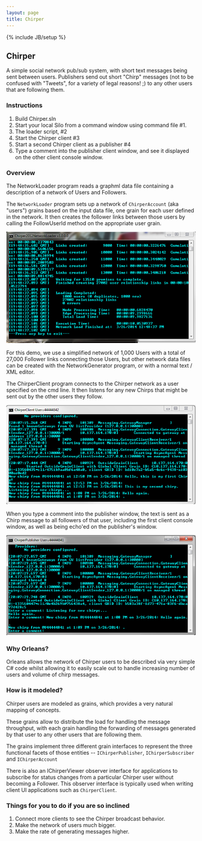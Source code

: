 ```yaml
---
layout: page
title: Chirper
---
```

{% include JB/setup %}

## Chirper

A simple social network pub/sub system, with short text messages being sent between users. Publishers send out short "Chirp" messages (not to be confused with "Tweets", for a variety of legal reasons! ;) to any other users that are following them.

### Instructions
1. Build Chirper.sln 
2. Start your local Silo from a command window using command file  #1. 
3. The loader script, #2 
4. Start the Chirper client #3 
5. Start a second Chirper client as a publisher #4 
6. Type a comment into the publisher client window, and see it displayed on the other client console window.

### Overview
The NetworkLoader program reads a graphml data file containing a description of a network of Users and Followers. 

The `NetworkLoader` program sets up a network of  `ChirperAccount` (aka "users") grains based on the input data file, one grain for each user defined in the network. It then creates the follower links between those users by calling the FollowUserId method on the appropriate user grain.

![](Chirper-1-Loader-Screenshot.png)

For this demo, we use a simplified network of 1,000 Users with a total of 27,000 Follower links connecting those Users, but other network data files can be created with the NetworkGenerator program, or with a normal text / XML editor.

 The ChirperClient program connects to the Chirper network as a user specified on the cmd line. It then listens for any new Chirps that might be sent out by the other users they follow. 

![](Chirper-2-Client-Screenshot.png)

When you type a comment into the publisher window, the text is sent as a Chirp message to all followers of that user, including the first client console window, as well as being echo'ed on the publisher's window.

![](Chirper-3-Publisher-Screenshot.png)

### Why Orleans?
Orleans allows the network of Chirper users to be described via very simple C# code whilst allowing it to easily scale out to handle increasing number of users and volume of chirp messages.

### How is it modeled?
Chirper users are modeled as grains, which provides a very natural mapping of concepts. 

These grains allow to distribute the load for handling the message throughput, with each grain handling the forwarding of messages generated by that user to any other users that are following them.

The grains implement three different grain interfaces to represent the three functional facets of those entities -- `IChirperPublisher`, `IChirperSubscriber` and `IChirperAccount`

There is also an IChirperViewer observer interface for applications to subscribe for status changes from a particular Chirper user without becoming a Follower. This observer interface is typically used when writing client UI applications such as `ChirperClient`.

### Things for you to do if you are so inclined

1. Connect more clients to see the Chirper broadcast behavior.
2. Make the network of users much bigger.
3. Make the rate of generating messages higher.








